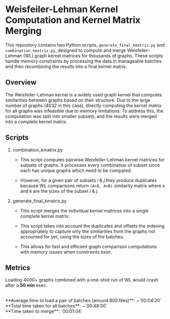 # Weisfeiler-Lehman Kernel Computation and Kernel Matrix Merging

This repository contains two Python scripts, `generate_final_kmatrix.py` and `combination_kmatrix.py`, designed to compute and merge Weisfeiler-Lehman (WL) graph kernel matrices for thousands of graphs. These scripts handle memory constraints by processing the data in manageable 
batches and then recombining the results into a final kernel matrix.

## Overview

The Weisfeiler-Lehman kernel is a widely used graph kernel that computes similarities between graphs based on their structure. Due to the large number of graphs (4032 in this case), directly computing the kernel matrix for all graphs was infeasible due to memory limitations. To address this, the computation was split into smaller subsets, and the results were merged into a complete kernel matrix.

## Scripts

1. combination_kmatrix.py

    - This script computes pairwise Weisfeiler-Lehman kernel matrices for subsets of graphs. It processes every combination of subset since each has unique graphs which need to be compared. 

    - However, for a given pair of subsets *i* & *j* they produce duplicates because WL comparisons return `(A+B, A+B)` similarity matrix where `A` and `B` are the sizes of the subset *i* & *j*.

2. generate_final_kmatrix.py

    - This script merges the individual kernel matrices into a single complete kernel matrix.

    - This script takes into account the duplicates and offsets the indexing appropriately to capture only the similarities from the graphs not accounted for yet, using the sizes of the batches.

    - This allows for fast and efficient graph comparison computations with memory issues when constraints exist.

## Metrics
Loading 4000+ graphs combined with a one-shot run of WL would crash after a **50 min** exec.

<br/>
**Average time to load a pair of batches (around 800 files)**: ~`00:04:20`
<br/>
**Total time taken for all batches**: ~`00:48:00`
<br/>
**Time taken to merge**: `00:01:04`
<br/>
